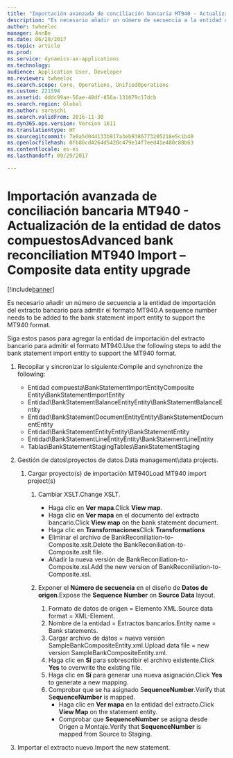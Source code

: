 ```yaml
---
title: "Importación avanzada de conciliación bancaria MT940 - Actualización de la entidad de datos compuestos"
description: "Es necesario añadir un número de secuencia a la entidad de importación del extracto bancario para admitir el formato MT940."
author: twheeloc
manager: AnnBe
ms.date: 06/20/2017
ms.topic: article
ms.prod: 
ms.service: dynamics-ax-applications
ms.technology: 
audience: Application User, Developer
ms.reviewer: twheeloc
ms.search.scope: Core, Operations, UnifiedOperations
ms.custom: 221594
ms.assetid: dddc99ae-56ae-48df-856a-131079c17dcb
ms.search.region: Global
ms.author: saraschi
ms.search.validFrom: 2016-11-30
ms.dyn365.ops.version: Version 1611
ms.translationtype: HT
ms.sourcegitcommit: 7e0a5d044133b917a3eb9386773205218e5c1b40
ms.openlocfilehash: 0fb86cd4264d5420c479e14f7eed41e480c88b63
ms.contentlocale: es-es
ms.lasthandoff: 09/29/2017

---
```


# <a name="advanced-bank-reconciliation-mt940-import--composite-data-entity-upgrade"></a><span data-ttu-id="d6e67-103">Importación avanzada de conciliación bancaria MT940 - Actualización de la entidad de datos compuestos</span><span class="sxs-lookup"><span data-stu-id="d6e67-103">Advanced bank reconciliation MT940 Import – Composite data entity upgrade</span></span>

[!include[banner](../includes/banner.md)]


<span data-ttu-id="d6e67-104">Es necesario añadir un número de secuencia a la entidad de importación del extracto bancario para admitir el formato MT940.</span><span class="sxs-lookup"><span data-stu-id="d6e67-104">A sequence number needs to be added to the bank statement import entity to support the MT940 format.</span></span> 

<span data-ttu-id="d6e67-105">Siga estos pasos para agregar la entidad de importación del extracto bancario para admitir el formato MT940.</span><span class="sxs-lookup"><span data-stu-id="d6e67-105">Use the following steps to add the bank statement import entity to support the MT940 format.</span></span>

1.  <span data-ttu-id="d6e67-106">Recopilar y sincronizar lo siguiente:</span><span class="sxs-lookup"><span data-stu-id="d6e67-106">Compile and synchronize the following:</span></span>
    -   <span data-ttu-id="d6e67-107">Entidad compuesta\\BankStatementImportEntity</span><span class="sxs-lookup"><span data-stu-id="d6e67-107">Composite Entity\\BankStatementImportEntity</span></span>
    -   <span data-ttu-id="d6e67-108">Entidad\\BankStatementBalanceEntity</span><span class="sxs-lookup"><span data-stu-id="d6e67-108">Entity\\BankStatementBalanceEntity</span></span>
    -   <span data-ttu-id="d6e67-109">Entidad\\BankStatementDocumentEntity</span><span class="sxs-lookup"><span data-stu-id="d6e67-109">Entity\\BankStatementDocumentEntity</span></span>
    -   <span data-ttu-id="d6e67-110">Entidad\\BankStatementEntity</span><span class="sxs-lookup"><span data-stu-id="d6e67-110">Entity\\BankStatementEntity</span></span>
    -   <span data-ttu-id="d6e67-111">Entidad\\BankStatementLineEntity</span><span class="sxs-lookup"><span data-stu-id="d6e67-111">Entity\\BankStatementLineEntity</span></span>
    -   <span data-ttu-id="d6e67-112">Tablas\\BankStatementStaging</span><span class="sxs-lookup"><span data-stu-id="d6e67-112">Tables\\BankStatementStaging</span></span>

2.  <span data-ttu-id="d6e67-113">Gestión de datos\\proyectos de datos.</span><span class="sxs-lookup"><span data-stu-id="d6e67-113">Data management\\data projects.</span></span>
    1.  <span data-ttu-id="d6e67-114">Cargar proyecto(s) de importación MT940</span><span class="sxs-lookup"><span data-stu-id="d6e67-114">Load MT940 import project(s)</span></span>
        1.  <span data-ttu-id="d6e67-115">Cambiar XSLT.</span><span class="sxs-lookup"><span data-stu-id="d6e67-115">Change XSLT.</span></span>
            -   <span data-ttu-id="d6e67-116">Haga clic en **Ver mapa**.</span><span class="sxs-lookup"><span data-stu-id="d6e67-116">Click **View map**.</span></span>
            -   <span data-ttu-id="d6e67-117">Haga clic en **Ver mapa** en el documento del extracto bancario.</span><span class="sxs-lookup"><span data-stu-id="d6e67-117">Click **View map** on the bank statement document.</span></span>
            -   <span data-ttu-id="d6e67-118">Haga clic en **Transformaciones**</span><span class="sxs-lookup"><span data-stu-id="d6e67-118">Click **Transformations**</span></span>
            -   <span data-ttu-id="d6e67-119">Eliminar el archivo de BankReconiliation-to-Composite.xslt.</span><span class="sxs-lookup"><span data-stu-id="d6e67-119">Delete the BankReconiliation-to-Composite.xslt file.</span></span>
            -   <span data-ttu-id="d6e67-120">Añadir la nueva versión de BankReconiliation-to-Composite.xsl.</span><span class="sxs-lookup"><span data-stu-id="d6e67-120">Add the new version of BankReconiliation-to-Composite.xsl.</span></span>

        2.  <span data-ttu-id="d6e67-121">Exponer el **Número de secuencia** en el diseño de **Datos de origen**.</span><span class="sxs-lookup"><span data-stu-id="d6e67-121">Expose the **Sequence Number** on **Source Data** layout.</span></span>
            1.  <span data-ttu-id="d6e67-122">Formato de datos de origen = Elemento XML.</span><span class="sxs-lookup"><span data-stu-id="d6e67-122">Source data format = XML-Element.</span></span>
            2.  <span data-ttu-id="d6e67-123">Nombre de la entidad = Extractos bancarios.</span><span class="sxs-lookup"><span data-stu-id="d6e67-123">Entity name = Bank statements.</span></span>
            3.  <span data-ttu-id="d6e67-124">Cargar archivo de datos = nueva versión SampleBankCompositeEntity.xml.</span><span class="sxs-lookup"><span data-stu-id="d6e67-124">Upload data file = new version SampleBankCompositeEntity.xml.</span></span>
            4.  <span data-ttu-id="d6e67-125">Haga clic en **Sí** para sobrescribir el archivo existente.</span><span class="sxs-lookup"><span data-stu-id="d6e67-125">Click **Yes** to overwrite the existing file.</span></span>
            5.  <span data-ttu-id="d6e67-126">Haga clic en **Sí** para generar una nueva asignación.</span><span class="sxs-lookup"><span data-stu-id="d6e67-126">Click **Yes** to generate a new mapping.</span></span>
            6.  <span data-ttu-id="d6e67-127">Comprobar que se ha asignado S**equenceNumber**.</span><span class="sxs-lookup"><span data-stu-id="d6e67-127">Verify that S**equenceNumber** is mapped.</span></span>
                -   <span data-ttu-id="d6e67-128">Haga clic en **Ver mapa** en la entidad del extracto.</span><span class="sxs-lookup"><span data-stu-id="d6e67-128">Click **View Map** on the statement entity.</span></span>
                -   <span data-ttu-id="d6e67-129">Comprobar que **SequenceNumber** se asigna desde Origen a Montaje.</span><span class="sxs-lookup"><span data-stu-id="d6e67-129">Verify that **SequenceNumber** is mapped from Source to Staging.</span></span>

3.  <span data-ttu-id="d6e67-130">Importar el extracto nuevo.</span><span class="sxs-lookup"><span data-stu-id="d6e67-130">Import the new statement.</span></span>





